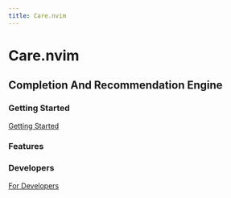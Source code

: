 ```yaml
---
title: Care.nvim
---
```


# Care.nvim

## Completion And Recommendation Engine

### Getting Started

[Getting Started](./getting_started)

### Features

### Developers

[For Developers](./dev)
